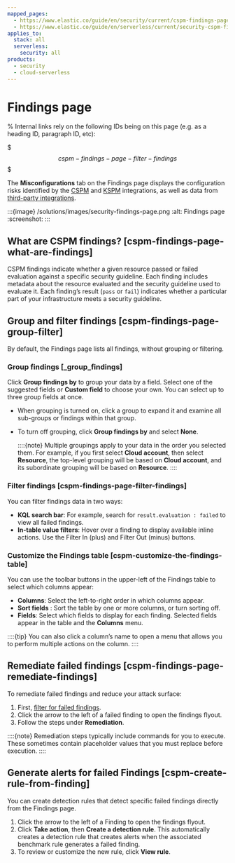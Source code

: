 ```yaml
---
mapped_pages:
  - https://www.elastic.co/guide/en/security/current/cspm-findings-page.html
  - https://www.elastic.co/guide/en/serverless/current/security-cspm-findings-page.html
applies_to:
  stack: all
  serverless:
    security: all
products:
  - security
  - cloud-serverless
---
```


# Findings page

% Internal links rely on the following IDs being on this page (e.g. as a heading ID, paragraph ID, etc):

$$$cspm-findings-page-filter-findings$$$

The **Misconfigurations** tab on the Findings page displays the configuration risks identified by the [CSPM](/solutions/security/cloud/cloud-security-posture-management.md) and [KSPM](/solutions/security/cloud/kubernetes-security-posture-management.md) integrations, as well as data from [third-party integrations](/solutions/security/cloud/ingest-third-party-cloud-security-data.md).

:::{image} /solutions/images/security-findings-page.png
:alt: Findings page
:screenshot:
:::


## What are CSPM findings? [cspm-findings-page-what-are-findings]

CSPM findings indicate whether a given resource passed or failed evaluation against a specific security guideline. Each finding includes metadata about the resource evaluated and the security guideline used to evaluate it. Each finding’s result (`pass` or `fail`) indicates whether a particular part of your infrastructure meets a security guideline.


## Group and filter findings [cspm-findings-page-group-filter]

By default, the Findings page lists all findings, without grouping or filtering.


### Group findings [_group_findings]

Click **Group findings by** to group your data by a field. Select one of the suggested fields or **Custom field** to choose your own. You can select up to three group fields at once.

* When grouping is turned on, click a group to expand it and examine all sub-groups or findings within that group.
* To turn off grouping, click **Group findings by** and select **None**.

  ::::{note}
  Multiple groupings apply to your data in the order you selected them. For example, if you first select **Cloud account**, then select **Resource**, the top-level grouping will be based on **Cloud account**, and its subordinate grouping will be based on **Resource**.
  ::::



### Filter findings [cspm-findings-page-filter-findings]

You can filter findings data in two ways:

* **KQL search bar**: For example, search for `result.evaluation : failed` to view all failed findings.
* **In-table value filters**: Hover over a finding to display available inline actions. Use the Filter In (plus) and Filter Out (minus) buttons.


### Customize the Findings table [cspm-customize-the-findings-table]

You can use the toolbar buttons in the upper-left of the Findings table to select which columns appear:

* **Columns**: Select the left-to-right order in which columns appear.
* **Sort fields** : Sort the table by one or more columns, or turn sorting off.
* **Fields**: Select which fields to display for each finding. Selected fields appear in the table and the **Columns** menu.

::::{tip}
You can also click a column’s name to open a menu that allows you to perform multiple actions on the column.
::::



## Remediate failed findings [cspm-findings-page-remediate-findings]

To remediate failed findings and reduce your attack surface:

1. First, [filter for failed findings](/solutions/security/cloud/findings-page.md#cspm-findings-page-filter-findings).
2. Click the arrow to the left of a failed finding to open the findings flyout.
3. Follow the steps under **Remediation**.

::::{note}
Remediation steps typically include commands for you to execute. These sometimes contain placeholder values that you must replace before execution.
::::



## Generate alerts for failed Findings [cspm-create-rule-from-finding]

You can create detection rules that detect specific failed findings directly from the Findings page.

1. Click the arrow to the left of a Finding to open the findings flyout.
2. Click **Take action**, then **Create a detection rule**. This automatically creates a detection rule that creates alerts when the associated benchmark rule generates a failed finding.
3. To review or customize the new rule, click **View rule**.
